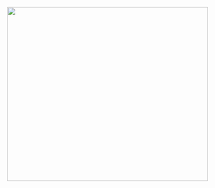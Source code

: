 

<p align="center">
  <img width="460" height="400" src="https://github.com/user-attachments/assets/d5b2fa74-5046-4bf6-86c3-e03e382392d3">
</p>

